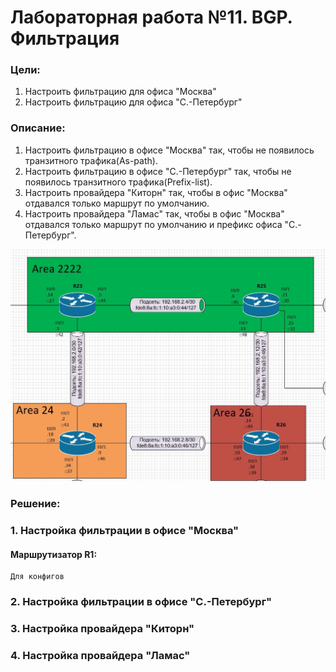 # Лабораторная работа №11. BGP. Фильтрация
### Цели:
1. Настроить фильтрацию для офиса "Москва"
2. Настроить фильтрацию для офиса "С.-Петербург"

### Описание:
1. Настроить фильтрацию в офисе "Москва" так, чтобы не появилось транзитного трафика(As-path).
2. Настроить фильтрацию в офисе "С.-Петербург" так, чтобы не появилось транзитного трафика(Prefix-list).
3. Настроить провайдера "Киторн" так, чтобы в офис "Москва" отдавался только маршрут по умолчанию.
4. Настроить провайдера "Ламас" так, чтобы в офис "Москва" отдавался только маршрут по умолчанию и префикс офиса "С.-Петербург".

![alt-текст](https://github.com/MaratHakimyanov/otus-networks/blob/main/labs/Lab7/Lab7_Topology.JPG)

### Решение:
### 1. Настройка фильтрации в офисе "Москва"

#### Маршрутизатор R1:
```
Для конфигов
```

### 2. Настройка фильтрации в офисе "С.-Петербург"

### 3. Настройка провайдера "Киторн"

### 4. Настройка провайдера "Ламас"
